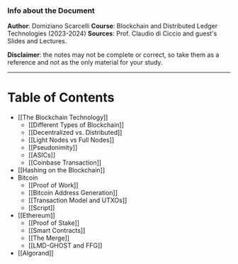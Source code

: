 ### Info about the Document
**Author**: Domiziano Scarcelli
**Course**: Blockchain and Distributed Ledger Technologies (2023-2024)
**Sources**: Prof. Claudio di Ciccio and guest's Slides and Lectures.

**Disclaimer**: the notes may not be complete or correct, so take them as a reference and not as the only material for your study.

---
# Table of Contents
- [[The Blockchain Technology]]
	- [[Different Types of Blockchain]]
	- [[Decentralized vs. Distributed]]
	- [[Light Nodes vs Full Nodes]]
	- [[Pseudonimity]]
	- [[ASICs]]
	- [[Coinbase Transaction]]
- [[Hashing on the Blockchain]]
- Bitcoin
	- [[Proof of Work]]
	- [[Bitcoin Address Generation]]
	- [[Transaction Model and UTXOs]]
	- [[Script]]
- [[Ethereum]]
	- [[Proof of Stake]]
	- [[Smart Contracts]]
	- [[The Merge]]
	- [[LMD-GHOST and FFG]]
- [[Algorand]]